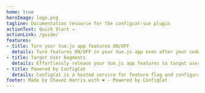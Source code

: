 ```yaml
---
home: true
heroImage: logo.png
tagline: Documentation resource for the configcat-vue plugin
actionText: Quick Start →
actionLink: /guide/
features:
- title: Turn your Vue.js app features ON/OFF
  details: Turn features ON/OFF in your Vue.js app even after your code is deployed.
- title: Target User Segments
  details: Effortlessly release your Vue.js app features to target user segments based on region, email, subscription, or any other custom user attribute, all while enjoying support for percentage rollouts, A/B testing, and variations.
- title: Powered by ConfigCat
  details: ConfigCat is a hosted service for feature flag and configuration management. It lets you decouple feature releases from code deployments.
footer: Made by Chavez Harris with ❤️ - Powered by ConfigCat
---
```

